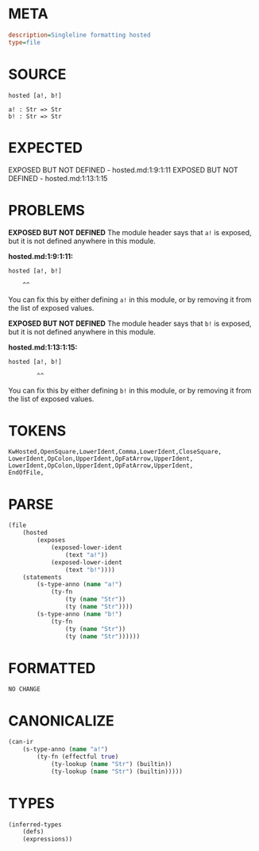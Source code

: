 # META
~~~ini
description=Singleline formatting hosted
type=file
~~~
# SOURCE
~~~roc
hosted [a!, b!]

a! : Str => Str
b! : Str => Str
~~~
# EXPECTED
EXPOSED BUT NOT DEFINED - hosted.md:1:9:1:11
EXPOSED BUT NOT DEFINED - hosted.md:1:13:1:15
# PROBLEMS
**EXPOSED BUT NOT DEFINED**
The module header says that `a!` is exposed, but it is not defined anywhere in this module.

**hosted.md:1:9:1:11:**
```roc
hosted [a!, b!]
```
        ^^
You can fix this by either defining `a!` in this module, or by removing it from the list of exposed values.

**EXPOSED BUT NOT DEFINED**
The module header says that `b!` is exposed, but it is not defined anywhere in this module.

**hosted.md:1:13:1:15:**
```roc
hosted [a!, b!]
```
            ^^
You can fix this by either defining `b!` in this module, or by removing it from the list of exposed values.

# TOKENS
~~~zig
KwHosted,OpenSquare,LowerIdent,Comma,LowerIdent,CloseSquare,
LowerIdent,OpColon,UpperIdent,OpFatArrow,UpperIdent,
LowerIdent,OpColon,UpperIdent,OpFatArrow,UpperIdent,
EndOfFile,
~~~
# PARSE
~~~clojure
(file
	(hosted
		(exposes
			(exposed-lower-ident
				(text "a!"))
			(exposed-lower-ident
				(text "b!"))))
	(statements
		(s-type-anno (name "a!")
			(ty-fn
				(ty (name "Str"))
				(ty (name "Str"))))
		(s-type-anno (name "b!")
			(ty-fn
				(ty (name "Str"))
				(ty (name "Str"))))))
~~~
# FORMATTED
~~~roc
NO CHANGE
~~~
# CANONICALIZE
~~~clojure
(can-ir
	(s-type-anno (name "a!")
		(ty-fn (effectful true)
			(ty-lookup (name "Str") (builtin))
			(ty-lookup (name "Str") (builtin)))))
~~~
# TYPES
~~~clojure
(inferred-types
	(defs)
	(expressions))
~~~
